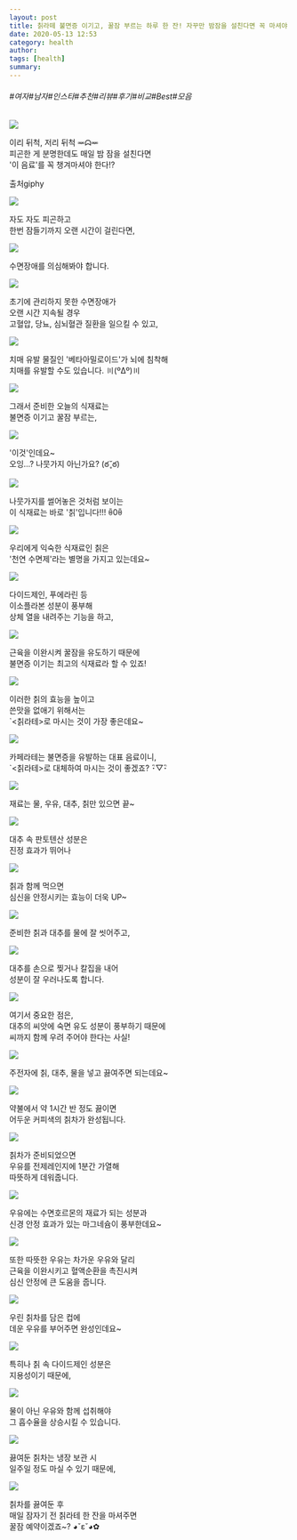 ```yaml
---
layout: post
title: 칡라떼 불면증 이기고, 꿀잠 부르는 하루 한 잔! 자꾸만 밤잠을 설친다면 꼭 마셔야 할 '이것'!
date: 2020-05-13 12:53
category: health
author: 
tags: [health]
summary: 
---
```


###### #여자#남자#인스타#추천#리뷰#후기#비교#Best#모음

  
![](https://t1.daumcdn.net/liveboard/mboon/144ee209cfb345e4af5083141ba09a4e.gif)

이리 뒤척, 저리 뒤척 ᆓᗣᆓ  
피곤한 게 분명한데도 매일 밤 잠을 설친다면  
'이 음료'를 꼭 챙겨마셔야 한다!?  

출처giphy

![](https://img1.daumcdn.net/thumb/R720x0/?fname=https%3A%2F%2Ft1.daumcdn.net%2Fliveboard%2Fmboon%2F5e298bf89a2d4e10bdbb0acce98b5129.png)

자도 자도 피곤하고  
한번 잠들기까지 오랜 시간이 걸린다면,  

![](https://img1.daumcdn.net/thumb/R720x0/?fname=https%3A%2F%2Ft1.daumcdn.net%2Fliveboard%2Fmboon%2Fe23a0484069d4577831b0691d727a1c3.png)

수면장애를 의심해봐야 합니다.  

![](https://img1.daumcdn.net/thumb/R720x0/?fname=https%3A%2F%2Ft1.daumcdn.net%2Fliveboard%2Fmboon%2Fd0d599bd850e483186951c161fed1d60.png)

초기에 관리하지 못한 수면장애가  
오랜 시간 지속될 경우  
고혈압, 당뇨, 심뇌혈관 질환을 일으킬 수 있고,  

![](https://img1.daumcdn.net/thumb/R720x0/?fname=https%3A%2F%2Ft1.daumcdn.net%2Fliveboard%2Fmboon%2Fdb7e41571cc94ed9a886235af0a4e484.png)

치매 유발 물질인 '베타아밀로이드'가 뇌에 침착해  
치매를 유발할 수도 있습니다. 〣(ºΔº)〣  

![](https://img1.daumcdn.net/thumb/R720x0/?fname=https%3A%2F%2Ft1.daumcdn.net%2Fliveboard%2Fmboon%2F2ca354820003442093fe513adfc837c1.png)

그래서 준비한 오늘의 식재료는  
불면증 이기고 꿀잠 부르는,  

![](https://t1.daumcdn.net/liveboard/mboon/a52b3676648e4f13bd4fb798c106d931.gif)

'이것'인데요~  
오잉...? 나뭇가지 아닌가요? (ఠ ̥̆ ఠ)  

![](https://img1.daumcdn.net/thumb/R720x0/?fname=https%3A%2F%2Ft1.daumcdn.net%2Fliveboard%2Fmboon%2Feeb7b78fe8494bb6b955f9909d3ec4f8.png)

나뭇가지를 썰어놓은 것처럼 보이는  
이 식재료는 바로 '칡'입니다!!! ꉺ0ꉺ  

![](https://img1.daumcdn.net/thumb/R720x0/?fname=https%3A%2F%2Ft1.daumcdn.net%2Fliveboard%2Fmboon%2Fb2c5905a5c1548349d3407f379927510.png)

우리에게 익숙한 식재료인 칡은  
'천연 수면제'라는 별명을 가지고 있는데요~  

![](https://img1.daumcdn.net/thumb/R720x0/?fname=https%3A%2F%2Ft1.daumcdn.net%2Fliveboard%2Fmboon%2F113de043cacc4d13afc3aebf813896e9.png)

다이드제인, 푸에라린 등  
이소플라본 성분이 풍부해  
상체 열을 내려주는 기능을 하고,  

![](https://img1.daumcdn.net/thumb/R720x0/?fname=https%3A%2F%2Ft1.daumcdn.net%2Fliveboard%2Fmboon%2F848357d4cb6a4038ba9c1ac43864e818.png)

근육을 이완시켜 꿀잠을 유도하기 때문에  
불면증 이기는 최고의 식재료라 할 수 있죠!  

![](https://img1.daumcdn.net/thumb/R720x0/?fname=https%3A%2F%2Ft1.daumcdn.net%2Fliveboard%2Fmboon%2F166a0588b6544171ae1bb9d7906eaff0.png)

이러한 칡의 효능을 높이고  
쓴맛을 없애기 위해서는  
`<칡라테>로 마시는 것이 가장 좋은데요~  

![](https://img1.daumcdn.net/thumb/R720x0/?fname=https%3A%2F%2Ft1.daumcdn.net%2Fliveboard%2Fmboon%2F084e7568eed44b25b7454df169d77334.png)

카페라테는 불면증을 유발하는 대표 음료이니,  
`<칡라테>로 대체하여 마시는 것이 좋겠죠? ･ิ▽･ิ  

![](https://img1.daumcdn.net/thumb/R720x0/?fname=https%3A%2F%2Ft1.daumcdn.net%2Fliveboard%2Fmboon%2F6ae5973f792549bcb627d19b4b99a18e.png)

재료는 물, 우유, 대추, 칡만 있으면 끝~  

![](https://img1.daumcdn.net/thumb/R720x0/?fname=https%3A%2F%2Ft1.daumcdn.net%2Fliveboard%2Fmboon%2F360a592f60f34197a42d1673a9776816.png)

대추 속 판토텐산 성분은  
진정 효과가 뛰어나  

![](https://img1.daumcdn.net/thumb/R720x0/?fname=https%3A%2F%2Ft1.daumcdn.net%2Fliveboard%2Fmboon%2F49032f2a937c4172ad07cf350565ee01.png)

칡과 함께 먹으면  
심신을 안정시키는 효능이 더욱 UP~  

![](https://t1.daumcdn.net/liveboard/mboon/4d05e2ed66c741a7b88cae17abb7023e.gif)

준비한 칡과 대추를 물에 잘 씻어주고,  

![](https://img1.daumcdn.net/thumb/R720x0/?fname=https%3A%2F%2Ft1.daumcdn.net%2Fliveboard%2Fmboon%2F428004357b0e4aa99bdd4909f9c39949.png)

대추를 손으로 찢거나 칼집을 내어  
성분이 잘 우러나도록 합니다.  

![](https://img1.daumcdn.net/thumb/R720x0/?fname=https%3A%2F%2Ft1.daumcdn.net%2Fliveboard%2Fmboon%2F71a941401c2843c9b0b67c5eac8f4c66.png)

여기서 중요한 점은,  
대추의 씨앗에 숙면 유도 성분이 풍부하기 때문에  
씨까지 함께 우려 주어야 한다는 사실!  

![](https://img1.daumcdn.net/thumb/R720x0/?fname=https%3A%2F%2Ft1.daumcdn.net%2Fliveboard%2Fmboon%2F462bd1607c7d4a058a612349ecd99581.png)

주전자에 칡, 대추, 물을 넣고 끓여주면 되는데요~  

![](https://img1.daumcdn.net/thumb/R720x0/?fname=https%3A%2F%2Ft1.daumcdn.net%2Fliveboard%2Fmboon%2F708ee754e3354579875ba43b455e24f2.png)

약불에서 약 1시간 반 정도 끓이면  
어두운 커피색의 칡차가 완성됩니다.  

![](https://t1.daumcdn.net/liveboard/mboon/ccb0a84f46f446e49e215a80a0b79188.gif)

칡차가 준비되었으면  
우유를 전제레인지에 1분간 가열해  
따뜻하게 데워줍니다.  

![](https://img1.daumcdn.net/thumb/R720x0/?fname=https%3A%2F%2Ft1.daumcdn.net%2Fliveboard%2Fmboon%2F71103d50af124b149bfcd5901dcae746.png)

우유에는 수면호르몬의 재료가 되는 성분과  
신경 안정 효과가 있는 마그네슘이 풍부한데요~  

![](https://img1.daumcdn.net/thumb/R720x0/?fname=https%3A%2F%2Ft1.daumcdn.net%2Fliveboard%2Fmboon%2Ff81661ae66744c309363d913d8a67fa0.png)

또한 따뜻한 우유는 차가운 우유와 달리  
근육을 이완시키고 혈액순환을 촉진시켜  
심신 안정에 큰 도움을 줍니다.  

![](https://t1.daumcdn.net/liveboard/mboon/56659d5843164293b8f524d9f4f5806e.gif)

우린 칡차를 담은 컵에  
데운 우유를 부어주면 완성인데요~  

![](https://img1.daumcdn.net/thumb/R720x0/?fname=https%3A%2F%2Ft1.daumcdn.net%2Fliveboard%2Fmboon%2F65de258c141c4dd694eb406af3377ab6.png)

특히나 칡 속 다이드제인 성분은  
지용성이기 때문에,  

![](https://t1.daumcdn.net/liveboard/mboon/bdcb2880424c4b2388cfd5c6e1d82fc8.gif)

물이 아닌 우유와 함께 섭취해야  
그 흡수율을 상승시킬 수 있습니다.  

![](https://img1.daumcdn.net/thumb/R720x0/?fname=https%3A%2F%2Ft1.daumcdn.net%2Fliveboard%2Fmboon%2Fb6b0a808d18841ee8bf19376e2b7decb.png)

끓여둔 칡차는 냉장 보관 시  
일주일 정도 마실 수 있기 때문에,  

![](https://img1.daumcdn.net/thumb/R720x0/?fname=https%3A%2F%2Ft1.daumcdn.net%2Fliveboard%2Fmboon%2F12529baa992d48c2b9147be0a4a2a539.png)

칡차를 끓여둔 후  
매일 잠자기 전 칡라테 한 잔을 마셔주면  
꿀잠 예약이겠죠~? ◕ˇεˇ◕✿